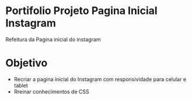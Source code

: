 # Portifolio Projeto Pagina Inicial Instagram
 Refeitura da Pagina inicial do instagram
 
 # Objetivo
 - Recriar a pagina inicial do Instagram com responsividade para celular e tablet
 - Rreinar conhecimentos de CSS
